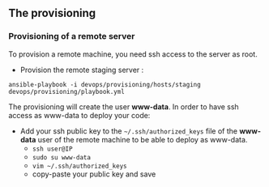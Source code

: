 ## The provisioning

### Provisioning of a remote server

To provision a remote machine, you need ssh access to the server as root.

- Provision the remote staging server :
```
ansible-playbook -i devops/provisioning/hosts/staging devops/provisioning/playbook.yml
```

The provisioning will create the user **www-data**. In order to have ssh access as www-data to deploy your code:

- Add your ssh public key to the `~/.ssh/authorized_keys` file of the **www-data** user of the remote machine to be able to deploy as www-data.
  - `ssh user@IP`
  - `sudo su www-data`
  - `vim ~/.ssh/authorized_keys`
  - copy-paste your public key and save
